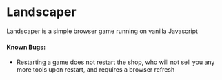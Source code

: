 # Landscaper

Landscaper is a simple browser game running on vanilla Javascript


#### Known Bugs:

* Restarting a game does not restart the shop, who will not sell you any more tools upon restart, and requires a browser refresh
